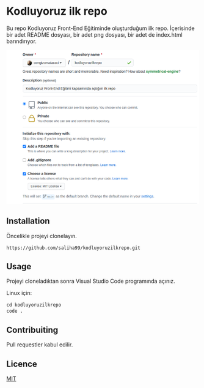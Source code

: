 # Kodluyoruz ilk repo

Bu repo Kodluyoruz Front-End Eğitiminde oluşturduğum ilk repo. İçerisinde bir adet README dosyası, bir adet png dosyası, bir adet de index.html barındırıyor.

![Kodluyoruz Sayfamız](github.png)

## Installation

Öncelikle projeyi clonelayın.

```
https://github.com/saliha99/kodluyoruzilkrepo.git
```

## Usage

Projeyi cloneladıktan sonra Visual Studio Code programında açınız.

Linux için:

```
cd kodluyoruzilkrepo
code .
```

## Contribuiting

Pull requestler kabul edilir. 

## Licence

[MIT](https://choosealicense.com/licenses/mit/)


